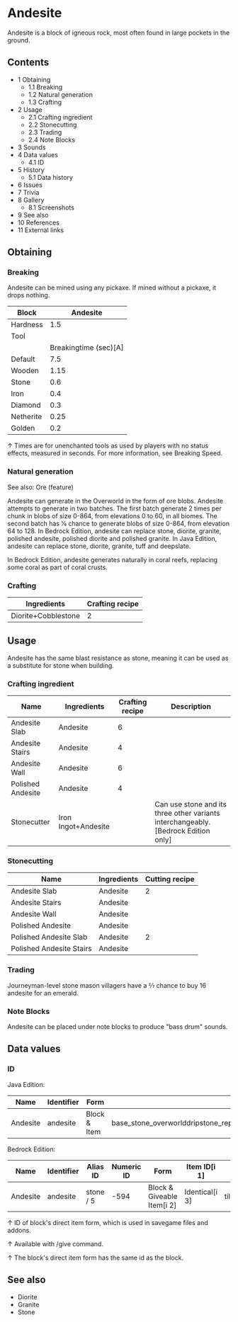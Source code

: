 # Andesite
Andesite is a block of igneous rock, most often found in large pockets in the ground.

## Contents
- 1 Obtaining
	- 1.1 Breaking
	- 1.2 Natural generation
	- 1.3 Crafting
- 2 Usage
	- 2.1 Crafting ingredient
	- 2.2 Stonecutting
	- 2.3 Trading
	- 2.4 Note Blocks
- 3 Sounds
- 4 Data values
	- 4.1 ID
- 5 History
	- 5.1 Data history
- 6 Issues
- 7 Trivia
- 8 Gallery
	- 8.1 Screenshots
- 9 See also
- 10 References
- 11 External links

## Obtaining
### Breaking
Andesite can be mined using any pickaxe. If mined without a pickaxe, it drops nothing.

| Block     | Andesite              |
|-----------|-----------------------|
| Hardness  | 1.5                   |
| Tool      |                       |
|           | Breakingtime (sec)[A] |
| Default   | 7.5                   |
| Wooden    | 1.15                  |
| Stone     | 0.6                   |
| Iron      | 0.4                   |
| Diamond   | 0.3                   |
| Netherite | 0.25                  |
| Golden    | 0.2                   |


↑ Times are for unenchanted tools as used by players with no status effects, measured in seconds. For more information, see Breaking Speed.


### Natural generation
See also: Ore (feature)

Andesite can generate in the Overworld in the form of ore blobs. Andesite attempts to generate in two batches. The first batch generate 2 times per chunk in blobs of size 0-864, from elevations 0 to 60, in all biomes. The second batch has 1⁄6 chance to generate blobs of size 0-864, from elevation 64 to 128. In Bedrock Edition, andesite can replace stone, diorite, granite, polished andesite, polished diorite and polished granite. In Java Edition, andesite can replace stone, diorite, granite, tuff and deepslate.

In Bedrock Edition, andesite generates naturally in coral reefs, replacing some coral as part of coral crusts.


### Crafting
| Ingredients         | Crafting recipe |
|---------------------|-----------------|
| Diorite+Cobblestone | 2               |

## Usage
Andesite has the same blast resistance as stone, meaning it can be used as a substitute for stone when building.

### Crafting ingredient
| Name              | Ingredients         | Crafting recipe | Description                                                                         |
|-------------------|---------------------|-----------------|-------------------------------------------------------------------------------------|
| Andesite Slab     | Andesite            | 6               |                                                                                     |
| Andesite Stairs   | Andesite            | 4               |                                                                                     |
| Andesite Wall     | Andesite            | 6               |                                                                                     |
| Polished Andesite | Andesite            | 4               |                                                                                     |
| Stonecutter       | Iron Ingot+Andesite |                 | Can use stone and its three other variants interchangeably.‌[Bedrock Edition  only] |

### Stonecutting
| Name                     | Ingredients | Cutting recipe |
|--------------------------|-------------|----------------|
| Andesite Slab            | Andesite    | 2              |
| Andesite Stairs          | Andesite    |                |
| Andesite Wall            | Andesite    |                |
| Polished Andesite        | Andesite    |                |
| Polished Andesite Slab   | Andesite    | 2              |
| Polished Andesite Stairs | Andesite    |                |

### Trading
Journeyman-level stone mason villagers have a 2⁄7 chance to buy 16 andesite for an emerald.

### Note Blocks
Andesite can be placed under note blocks to produce "bass drum" sounds.

## Data values
### ID
Java Edition:

| Name     | Identifier | Form         | Block tags                                                                                                                    | Translation key          |
|----------|------------|--------------|-------------------------------------------------------------------------------------------------------------------------------|--------------------------|
| Andesite | andesite   | Block & Item | base_stone_overworlddripstone_replaceable_blockslush_ground_replaceablemoss_replaceablemineable/pickaxestone_ore_replaceables | block.minecraft.andesite |

Bedrock Edition:

| Name     | Identifier | Alias ID  | Numeric ID | Form                       | Item ID[i 1]   | Translation key          |
|----------|------------|-----------|------------|----------------------------|----------------|--------------------------|
| Andesite | andesite   | stone / 5 | -594       | Block & Giveable Item[i 2] | Identical[i 3] | tile.stone.andesite.name |


↑ ID of block's direct item form, which is used in savegame files and addons.

↑ Available with /give command.

↑ The block's direct item form has the same id as the block.


## See also
- Diorite
- Granite
- Stone


